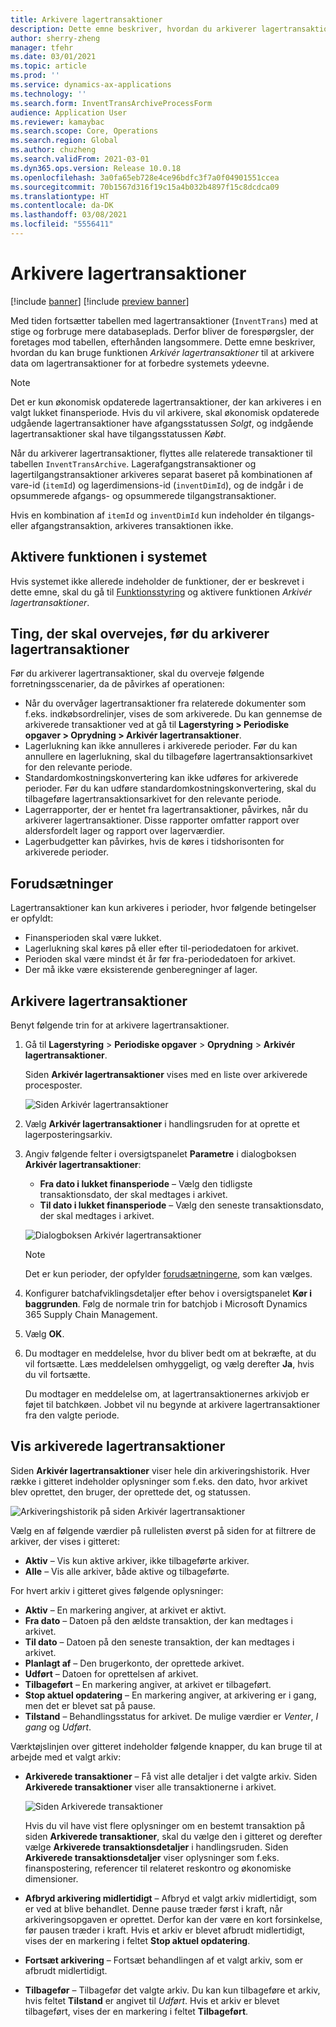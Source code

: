 ```yaml
---
title: Arkivere lagertransaktioner
description: Dette emne beskriver, hvordan du arkiverer lagertransaktionsdata for at forbedre systemets ydeevne.
author: sherry-zheng
manager: tfehr
ms.date: 03/01/2021
ms.topic: article
ms.prod: ''
ms.service: dynamics-ax-applications
ms.technology: ''
ms.search.form: InventTransArchiveProcessForm
audience: Application User
ms.reviewer: kamaybac
ms.search.scope: Core, Operations
ms.search.region: Global
ms.author: chuzheng
ms.search.validFrom: 2021-03-01
ms.dyn365.ops.version: Release 10.0.18
ms.openlocfilehash: 3a0fa65eb728e4ce96bdfc3f7a0f04901551ccea
ms.sourcegitcommit: 70b1567d316f19c15a4b032b4897f15c8dcdca09
ms.translationtype: HT
ms.contentlocale: da-DK
ms.lasthandoff: 03/08/2021
ms.locfileid: "5556411"
---
```

# <a name="archive-inventory-transactions"></a>Arkivere lagertransaktioner

[!include [banner](../../includes/banner.md)]
[!include [preview banner](../includes/preview-banner.md)]

Med tiden fortsætter tabellen med lagertransaktioner (`InventTrans`) med at stige og forbruge mere databaseplads. Derfor bliver de forespørgsler, der foretages mod tabellen, efterhånden langsommere. Dette emne beskriver, hvordan du kan bruge funktionen *Arkivér lagertransaktioner* til at arkivere data om lagertransaktioner for at forbedre systemets ydeevne.

> [!NOTE]
> Det er kun økonomisk opdaterede lagertransaktioner, der kan arkiveres i en valgt lukket finansperiode. Hvis du vil arkivere, skal økonomisk opdaterede udgående lagertransaktioner have afgangsstatussen *Solgt*, og indgående lagertransaktioner skal have tilgangsstatussen *Købt*.

Når du arkiverer lagertransaktioner, flyttes alle relaterede transaktioner til tabellen `InventTransArchive`. Lagerafgangstransaktioner og lagertilgangstransaktioner arkiveres separat baseret på kombinationen af vare-id (`itemId`) og lagerdimensions-id (`inventDimId`), og de indgår i de opsummerede afgangs- og opsummerede tilgangstransaktioner.

Hvis en kombination af `itemId` og `inventDimId` kun indeholder én tilgangs- eller afgangstransaktion, arkiveres transaktionen ikke.

## <a name="turn-on-the-feature-in-your-system"></a>Aktivere funktionen i systemet

Hvis systemet ikke allerede indeholder de funktioner, der er beskrevet i dette emne, skal du gå til [Funktionsstyring](../../fin-ops-core/fin-ops/get-started/feature-management/feature-management-overview.md) og aktivere funktionen *Arkivér lagertransaktioner*.

## <a name="things-to-consider-before-you-archive-inventory-transactions"></a>Ting, der skal overvejes, før du arkiverer lagertransaktioner

Før du arkiverer lagertransaktioner, skal du overveje følgende forretningsscenarier, da de påvirkes af operationen:

- Når du overvåger lagertransaktioner fra relaterede dokumenter som f.eks. indkøbsordrelinjer, vises de som arkiverede. Du kan gennemse de arkiverede transaktioner ved at gå til **Lagerstyring \> Periodiske opgaver \> Oprydning \> Arkivér lagertransaktioner**.
- Lagerlukning kan ikke annulleres i arkiverede perioder. Før du kan annullere en lagerlukning, skal du tilbageføre lagertransaktionsarkivet for den relevante periode.
- Standardomkostningskonvertering kan ikke udføres for arkiverede perioder. Før du kan udføre standardomkostningskonvertering, skal du tilbageføre lagertransaktionsarkivet for den relevante periode.
- Lagerrapporter, der er hentet fra lagertransaktioner, påvirkes, når du arkiverer lagertransaktioner. Disse rapporter omfatter rapport over aldersfordelt lager og rapport over lagerværdier.
- Lagerbudgetter kan påvirkes, hvis de køres i tidshorisonten for arkiverede perioder.

## <a name="prerequisites"></a>Forudsætninger

Lagertransaktioner kan kun arkiveres i perioder, hvor følgende betingelser er opfyldt:

- Finansperioden skal være lukket.
- Lagerlukning skal køres på eller efter til-periodedatoen for arkivet.
- Perioden skal være mindst ét år før fra-periodedatoen for arkivet.
- Der må ikke være eksisterende genberegninger af lager.

## <a name="archive-inventory-transactions"></a>Arkivere lagertransaktioner

Benyt følgende trin for at arkivere lagertransaktioner.

1. Gå til **Lagerstyring** \> **Periodiske opgaver** \> **Oprydning** \> **Arkivér lagertransaktioner**.

    Siden **Arkivér lagertransaktioner** vises med en liste over arkiverede procesposter.

    ![Siden Arkivér lagertransaktioner](media/archive-inventory-empty.png "Siden Arkivér lagertransaktioner")

1. Vælg **Arkivér lagertransaktioner** i handlingsruden for at oprette et lagerposteringsarkiv.
1. Angiv følgende felter i oversigtspanelet **Parametre** i dialogboksen **Arkivér lagertransaktioner**:

    - **Fra dato i lukket finansperiode** – Vælg den tidligste transaktionsdato, der skal medtages i arkivet.
    - **Til dato i lukket finansperiode** – Vælg den seneste transaktionsdato, der skal medtages i arkivet.

    ![Dialogboksen Arkivér lagertransaktioner](media/archive-inventory-dates.png "Dialogboksen Arkivér lagertransaktioner")

    > [!NOTE]
    > Det er kun perioder, der opfylder [forudsætningerne](#prerequisites), som kan vælges.

1. Konfigurer batchafviklingsdetaljer efter behov i oversigtspanelet **Kør i baggrunden**. Følg de normale trin for batchjob i Microsoft Dynamics 365 Supply Chain Management.
1. Vælg **OK**.
1. Du modtager en meddelelse, hvor du bliver bedt om at bekræfte, at du vil fortsætte. Læs meddelelsen omhyggeligt, og vælg derefter **Ja**, hvis du vil fortsætte.

    Du modtager en meddelelse om, at lagertransaktionernes arkivjob er føjet til batchkøen. Jobbet vil nu begynde at arkivere lagertransaktioner fra den valgte periode.

## <a name="view-archived-inventory-transactions"></a>Vis arkiverede lagertransaktioner

Siden **Arkivér lagertransaktioner** viser hele din arkiveringshistorik. Hver række i gitteret indeholder oplysninger som f.eks. den dato, hvor arkivet blev oprettet, den bruger, der oprettede det, og statussen.

![Arkiveringshistorik på siden Arkivér lagertransaktioner](media/archive-inventory-full.png "Arkiveringshistorik på siden Arkivér lagertransaktioner")

Vælg en af følgende værdier på rullelisten øverst på siden for at filtrere de arkiver, der vises i gitteret:

- **Aktiv** – Vis kun aktive arkiver, ikke tilbageførte arkiver.
- **Alle** – Vis alle arkiver, både aktive og tilbageførte.

For hvert arkiv i gitteret gives følgende oplysninger:

- **Aktiv** – En markering angiver, at arkivet er aktivt.
- **Fra dato** – Datoen på den ældste transaktion, der kan medtages i arkivet.
- **Til dato** – Datoen på den seneste transaktion, der kan medtages i arkivet.
- **Planlagt af** – Den brugerkonto, der oprettede arkivet.
- **Udført** – Datoen for oprettelsen af arkivet.
- **Tilbageført** – En markering angiver, at arkivet er tilbageført.
- **Stop aktuel opdatering** – En markering angiver, at arkivering er i gang, men det er blevet sat på pause.
- **Tilstand** – Behandlingsstatus for arkivet. De mulige værdier er *Venter*, *I gang* og *Udført*.

Værktøjslinjen over gitteret indeholder følgende knapper, du kan bruge til at arbejde med et valgt arkiv:

- **Arkiverede transaktioner** – Få vist alle detaljer i det valgte arkiv. Siden **Arkiverede transaktioner** viser alle transaktionerne i arkivet.

    ![Siden Arkiverede transaktioner](media/archive-inventory-transactions.png "Siden Arkiverede transaktioner")

    Hvis du vil have vist flere oplysninger om en bestemt transaktion på siden **Arkiverede transaktioner**, skal du vælge den i gitteret og derefter vælge **Arkiverede transaktionsdetaljer** i handlingsruden. Siden **Arkiverede transaktionsdetaljer** viser oplysninger som f.eks. finanspostering, referencer til relateret reskontro og økonomiske dimensioner.

- **Afbryd arkivering midlertidigt** – Afbryd et valgt arkiv midlertidigt, som er ved at blive behandlet. Denne pause træder først i kraft, når arkiveringsopgaven er oprettet. Derfor kan der være en kort forsinkelse, før pausen træder i kraft. Hvis et arkiv er blevet afbrudt midlertidigt, vises der en markering i feltet **Stop aktuel opdatering**.
- **Fortsæt arkivering** – Fortsæt behandlingen af et valgt arkiv, som er afbrudt midlertidigt.
- **Tilbagefør** – Tilbagefør det valgte arkiv. Du kan kun tilbageføre et arkiv, hvis feltet **Tilstand** er angivet til *Udført*. Hvis et arkiv er blevet tilbageført, vises der en markering i feltet **Tilbageført**.
